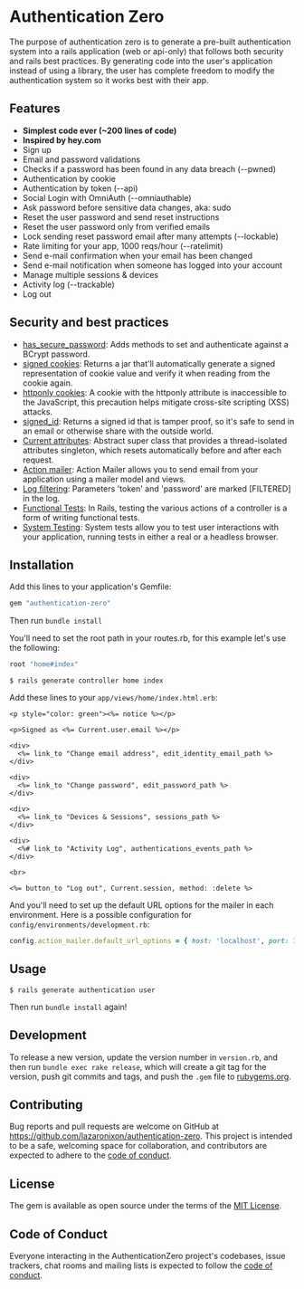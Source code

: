 # Authentication Zero

The purpose of authentication zero is to generate a pre-built authentication system into a rails application (web or api-only) that follows both security and rails best practices. By generating code into the user's application instead of using a library, the user has complete freedom to modify the authentication system so it works best with their app.

## Features

- **Simplest code ever (~200 lines of code)**
- **Inspired by hey.com**
- Sign up
- Email and password validations
- Checks if a password has been found in any data breach (--pwned)
- Authentication by cookie
- Authentication by token (--api)
- Social Login with OmniAuth (--omniauthable)
- Ask password before sensitive data changes, aka: sudo
- Reset the user password and send reset instructions
- Reset the user password only from verified emails
- Lock sending reset password email after many attempts (--lockable)
- Rate limiting for your app, 1000 reqs/hour (--ratelimit)
- Send e-mail confirmation when your email has been changed
- Send e-mail notification when someone has logged into your account
- Manage multiple sessions & devices
- Activity log (--trackable)
- Log out

## Security and best practices

- [has_secure_password](https://api.rubyonrails.org/classes/ActiveModel/SecurePassword/ClassMethods.html#method-i-has_secure_password): Adds methods to set and authenticate against a BCrypt password.
- [signed cookies](https://api.rubyonrails.org/classes/ActionDispatch/Cookies.html): Returns a jar that'll automatically generate a signed representation of cookie value and verify it when reading from the cookie again.
- [httponly cookies](https://api.rubyonrails.org/classes/ActionDispatch/Cookies.html): A cookie with the httponly attribute is inaccessible to the JavaScript, this precaution helps mitigate cross-site scripting (XSS) attacks.
- [signed_id](https://api.rubyonrails.org/classes/ActiveRecord/SignedId.html): Returns a signed id that is tamper proof, so it's safe to send in an email or otherwise share with the outside world.
- [Current attributes](https://api.rubyonrails.org/classes/ActiveSupport/CurrentAttributes.html): Abstract super class that provides a thread-isolated attributes singleton, which resets automatically before and after each request.
- [Action mailer](https://api.rubyonrails.org/classes/ActionMailer/Base.html): Action Mailer allows you to send email from your application using a mailer model and views.
- [Log filtering](https://guides.rubyonrails.org/action_controller_overview.html#log-filtering): Parameters 'token' and 'password' are marked [FILTERED] in the log.
- [Functional Tests](https://guides.rubyonrails.org/testing.html#functional-tests-for-your-controllers): In Rails, testing the various actions of a controller is a form of writing functional tests.
- [System Testing](https://guides.rubyonrails.org/testing.html#system-testing): System tests allow you to test user interactions with your application, running tests in either a real or a headless browser.

## Installation

Add this lines to your application's Gemfile:

```ruby
gem "authentication-zero"
```

Then run `bundle install`

You'll need to set the root path in your routes.rb, for this example let's use the following:

```ruby
root "home#index"
```

```
$ rails generate controller home index
```

Add these lines to your `app/views/home/index.html.erb`:

```html+erb
<p style="color: green"><%= notice %></p>

<p>Signed as <%= Current.user.email %></p>

<div>
  <%= link_to "Change email address", edit_identity_email_path %>
</div>

<div>
  <%= link_to "Change password", edit_password_path %>
</div>

<div>
  <%= link_to "Devices & Sessions", sessions_path %>
</div>

<div>
  <%# link_to "Activity Log", authentications_events_path %>
</div>

<br>

<%= button_to "Log out", Current.session, method: :delete %>
```

And you'll need to set up the default URL options for the mailer in each environment. Here is a possible configuration for `config/environments/development.rb`:

```ruby
config.action_mailer.default_url_options = { host: 'localhost', port: 3000 }
```

## Usage

```
$ rails generate authentication user
```

Then run `bundle install` again!

## Development

To release a new version, update the version number in `version.rb`, and then run `bundle exec rake release`, which will create a git tag for the version, push git commits and tags, and push the `.gem` file to [rubygems.org](https://rubygems.org).

## Contributing

Bug reports and pull requests are welcome on GitHub at https://github.com/lazaronixon/authentication-zero. This project is intended to be a safe, welcoming space for collaboration, and contributors are expected to adhere to the [code of conduct](https://github.com/lazaronixon/authentication-zero/blob/main/CODE_OF_CONDUCT.md).


## License

The gem is available as open source under the terms of the [MIT License](https://opensource.org/licenses/MIT).

## Code of Conduct

Everyone interacting in the AuthenticationZero project's codebases, issue trackers, chat rooms and mailing lists is expected to follow the [code of conduct](https://github.com/lazaronixon/authentication-zero/blob/main/CODE_OF_CONDUCT.md).
